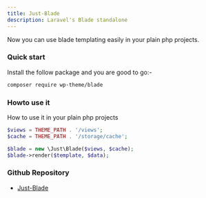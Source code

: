 ```yaml
---
title: Just-Blade
description: Laravel's Blade standalone
---
```


Now you can use blade templating easily in your plain php projects.

### Quick start

Install the follow package and you are good to go:-

```bash
composer require wp-theme/blade
```

### Howto use it

How to use it in your plain php projects

```php
$views = THEME_PATH . '/views';
$cache = THEME_PATH . '/storage/cache';

$blade = new \Just\Blade($views, $cache);
$blade->render($template, $data);

```

### Github Repository

- <a href="https://github.com/maratib/just-blade" target="_blank">Just-Blade</a>
